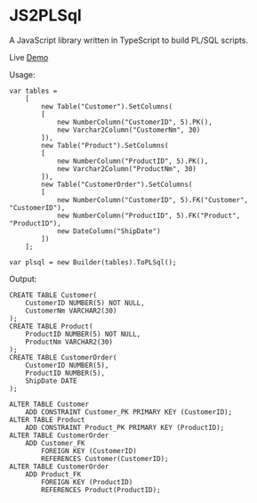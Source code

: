 JS2PLSql
========

A JavaScript library written in TypeScript to build PL/SQL scripts.

Live <a href='http://jsfiddle.net/yuipcheng/AbfHB/'>Demo</a>

Usage:

    var tables =
        [
            new Table("Customer").SetColumns(
            [
                new NumberColumn("CustomerID", 5).PK(),
                new Varchar2Column("CustomerNm", 30)
            ]),
            new Table("Product").SetColumns(
            [
                new NumberColumn("ProductID", 5).PK(),
                new Varchar2Column("ProductNm", 30)
            ]),
            new Table("CustomerOrder").SetColumns(
            [
                new NumberColumn("CustomerID", 5).FK("Customer", "CustomerID"),
                new NumberColumn("ProductID", 5).FK("Product", "ProductID"),
                new DateColumn("ShipDate")
            ])
        ];

    var plsql = new Builder(tables).ToPLSql();
    
Output:

    CREATE TABLE Customer(
        CustomerID NUMBER(5) NOT NULL,
    	CustomerNm VARCHAR2(30)
    );
    CREATE TABLE Product(
    	ProductID NUMBER(5) NOT NULL,
    	ProductNm VARCHAR2(30)
    );
    CREATE TABLE CustomerOrder(
    	CustomerID NUMBER(5),
    	ProductID NUMBER(5),
    	ShipDate DATE
    );
    
    ALTER TABLE Customer
    	ADD CONSTRAINT Customer_PK PRIMARY KEY (CustomerID);
    ALTER TABLE Product
    	ADD CONSTRAINT Product_PK PRIMARY KEY (ProductID);
    ALTER TABLE CustomerOrder
    	ADD Customer_FK 
    		FOREIGN KEY (CustomerID) 
    		REFERENCES Customer(CustomerID);
    ALTER TABLE CustomerOrder
    	ADD Product_FK 
    		FOREIGN KEY (ProductID) 
    		REFERENCES Product(ProductID);

